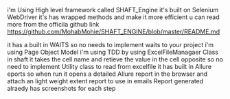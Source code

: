 i'm Using High level framework called SHAFT_Engine it's built on Selenium WebDriver it's has wrapped methods and make it more efficient u can read more from the officila github link 
https://github.com/MohabMohie/SHAFT_ENGINE/blob/master/README.md


it has a built in WAITS so no needs to implement waits to your project 
i'm using Page Object Model 
i'm using TDD by using ExcelFileManagaer Class in shaft it takes the cell name and retieve the value in the cell opposite so no need to implement Utility class to read from excelfile 
it has built in  Allure eports so when run it opens a detailed Allure report in the browser and attach an light weight extent report to use in emails 
Report generated alraedy has screenshots for each step 

